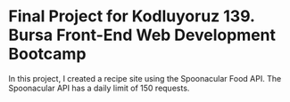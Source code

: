 # Final Project for Kodluyoruz 139. Bursa Front-End Web Development Bootcamp

In this project, I created a recipe site using the Spoonacular Food API. The Spoonacular API has a daily limit of 150 requests.
